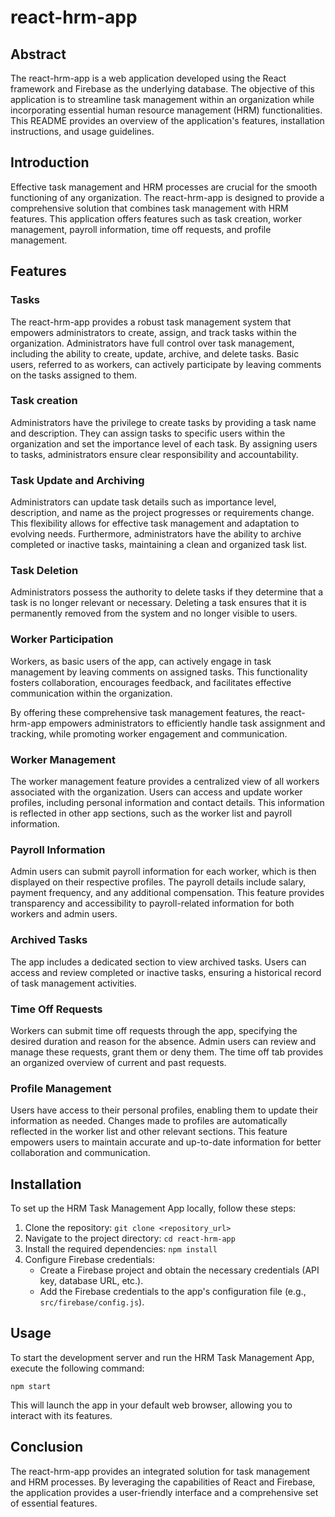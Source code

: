 # react-hrm-app

## Abstract

The react-hrm-app is a web application developed using the React framework and Firebase as the underlying database. The objective of this application is to streamline task management within an organization while incorporating essential human resource management (HRM) functionalities. This README provides an overview of the application's features, installation instructions, and usage guidelines.

## Introduction

Effective task management and HRM processes are crucial for the smooth functioning of any organization. The react-hrm-app is designed to provide a comprehensive solution that combines task management with HRM features. This application offers features such as task creation, worker management, payroll information, time off requests, and profile management.

## Features

### Tasks

The react-hrm-app provides a robust task management system that empowers administrators to create, assign, and track tasks within the organization. Administrators have full control over task management, including the ability to create, update, archive, and delete tasks. Basic users, referred to as workers, can actively participate by leaving comments on the tasks assigned to them.

### Task creation
Administrators have the privilege to create tasks by providing a task name and description. They can assign tasks to specific users within the organization and set the importance level of each task. By assigning users to tasks, administrators ensure clear responsibility and accountability.

### Task Update and Archiving
Administrators can update task details such as importance level, description, and name as the project progresses or requirements change. This flexibility allows for effective task management and adaptation to evolving needs. Furthermore, administrators have the ability to archive completed or inactive tasks, maintaining a clean and organized task list.

### Task Deletion
Administrators possess the authority to delete tasks if they determine that a task is no longer relevant or necessary. Deleting a task ensures that it is permanently removed from the system and no longer visible to users.

### Worker Participation
Workers, as basic users of the app, can actively engage in task management by leaving comments on assigned tasks. This functionality fosters collaboration, encourages feedback, and facilitates effective communication within the organization. 

By offering these comprehensive task management features, the react-hrm-app empowers administrators to efficiently handle task assignment and tracking, while promoting worker engagement and communication.

### Worker Management

The worker management feature provides a centralized view of all workers associated with the organization. Users can access and update worker profiles, including personal information and contact details. This information is reflected in other app sections, such as the worker list and payroll information.

### Payroll Information

Admin users can submit payroll information for each worker, which is then displayed on their respective profiles. The payroll details include salary, payment frequency, and any additional compensation. This feature provides transparency and accessibility to payroll-related information for both workers and admin users.

### Archived Tasks

The app includes a dedicated section to view archived tasks. Users can access and review completed or inactive tasks, ensuring a historical record of task management activities. 

### Time Off Requests

Workers can submit time off requests through the app, specifying the desired duration and reason for the absence. Admin users can review and manage these requests, grant them or deny them. The time off tab provides an organized overview of current and past requests.

### Profile Management

Users have access to their personal profiles, enabling them to update their information as needed. Changes made to profiles are automatically reflected in the worker list and other relevant sections. This feature empowers users to maintain accurate and up-to-date information for better collaboration and communication.

## Installation

To set up the HRM Task Management App locally, follow these steps:

1. Clone the repository: `git clone <repository_url>`
2. Navigate to the project directory: `cd react-hrm-app`
3. Install the required dependencies: `npm install`
4. Configure Firebase credentials:
   - Create a Firebase project and obtain the necessary credentials (API key, database URL, etc.).
   - Add the Firebase credentials to the app's configuration file (e.g., `src/firebase/config.js`).

## Usage

To start the development server and run the HRM Task Management App, execute the following command:

`npm start`

This will launch the app in your default web browser, allowing you to interact with its features.

## Conclusion

The react-hrm-app provides an integrated solution for task management and HRM processes. By leveraging the capabilities of React and Firebase, the application provides a user-friendly interface and a comprehensive set of essential features.

